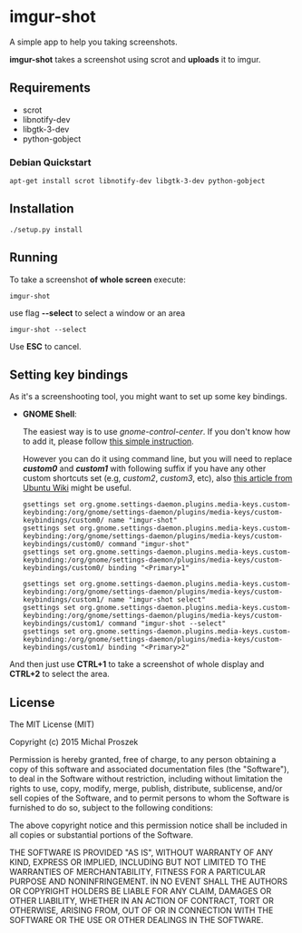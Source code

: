 # imgur-shot
A simple app to help you taking screenshots.

__imgur-shot__ takes a screenshot using scrot and __uploads__ it to imgur.
## Requirements
* scrot
* libnotify-dev
* libgtk-3-dev
* python-gobject

### Debian Quickstart
```
apt-get install scrot libnotify-dev libgtk-3-dev python-gobject
```
## Installation
```
./setup.py install
```
## Running
To take a screenshot __of whole screen__ execute:
```
imgur-shot
```
use flag __--select__ to select a window or an area
```
imgur-shot --select
```
Use __ESC__ to cancel.
## Setting key bindings
As it's a screenshooting tool, you might want to set up some key bindings.
* __GNOME Shell__:

  The easiest way is to use _gnome-control-center_. If you don't know how to add it, please follow [this simple instruction](http://askubuntu.com/a/73488/281272).

  However you can do it using command line, but you will need to replace ___custom0___ and ___custom1___ with following suffix if you have any other custom shortcuts set (e.g, _custom2_, _custom3_, etc), also [this article from Ubuntu Wiki](https://wiki.ubuntu.com/Keybindings) might be useful.
  ```
  gsettings set org.gnome.settings-daemon.plugins.media-keys.custom-keybinding:/org/gnome/settings-daemon/plugins/media-keys/custom-keybindings/custom0/ name "imgur-shot"
  gsettings set org.gnome.settings-daemon.plugins.media-keys.custom-keybinding:/org/gnome/settings-daemon/plugins/media-keys/custom-keybindings/custom0/ command "imgur-shot"
  gsettings set org.gnome.settings-daemon.plugins.media-keys.custom-keybinding:/org/gnome/settings-daemon/plugins/media-keys/custom-keybindings/custom0/ binding "<Primary>1"

  gsettings set org.gnome.settings-daemon.plugins.media-keys.custom-keybinding:/org/gnome/settings-daemon/plugins/media-keys/custom-keybindings/custom1/ name "imgur-shot select"
  gsettings set org.gnome.settings-daemon.plugins.media-keys.custom-keybinding:/org/gnome/settings-daemon/plugins/media-keys/custom-keybindings/custom1/ command "imgur-shot --select"
  gsettings set org.gnome.settings-daemon.plugins.media-keys.custom-keybinding:/org/gnome/settings-daemon/plugins/media-keys/custom-keybindings/custom1/ binding "<Primary>2"
  ```

And then just use __CTRL+1__ to take a screenshot of whole display and __CTRL+2__ to select the area.
  
## License
The MIT License (MIT)

Copyright (c) 2015 Michal Proszek

Permission is hereby granted, free of charge, to any person obtaining a copy
of this software and associated documentation files (the "Software"), to deal
in the Software without restriction, including without limitation the rights
to use, copy, modify, merge, publish, distribute, sublicense, and/or sell
copies of the Software, and to permit persons to whom the Software is
furnished to do so, subject to the following conditions:

The above copyright notice and this permission notice shall be included in
all copies or substantial portions of the Software.

THE SOFTWARE IS PROVIDED "AS IS", WITHOUT WARRANTY OF ANY KIND, EXPRESS OR
IMPLIED, INCLUDING BUT NOT LIMITED TO THE WARRANTIES OF MERCHANTABILITY,
FITNESS FOR A PARTICULAR PURPOSE AND NONINFRINGEMENT. IN NO EVENT SHALL THE
AUTHORS OR COPYRIGHT HOLDERS BE LIABLE FOR ANY CLAIM, DAMAGES OR OTHER
LIABILITY, WHETHER IN AN ACTION OF CONTRACT, TORT OR OTHERWISE, ARISING FROM,
OUT OF OR IN CONNECTION WITH THE SOFTWARE OR THE USE OR OTHER DEALINGS IN
THE SOFTWARE.
